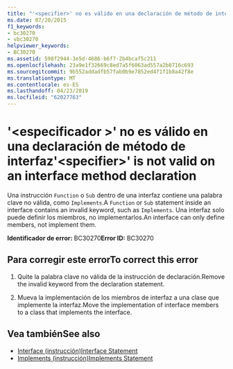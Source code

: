 ```yaml
---
title: "'<specifier>' no es válido en una declaración de método de interfaz"
ms.date: 07/20/2015
f1_keywords:
- bc30270
- vbc30270
helpviewer_keywords:
- BC30270
ms.assetid: 598f2944-3e5d-4686-b6f7-2b4bcaf5c211
ms.openlocfilehash: 23a9e1f32669c8ed7a5f6063ad557a2b0716c693
ms.sourcegitcommit: 9b552addadfb57fab0b9e7852ed4f1f1b8a42f8e
ms.translationtype: MT
ms.contentlocale: es-ES
ms.lasthandoff: 04/23/2019
ms.locfileid: "62027763"
---
```

# <a name="specifier-is-not-valid-on-an-interface-method-declaration"></a><span data-ttu-id="e9490-102">'\<especificador >' no es válido en una declaración de método de interfaz</span><span class="sxs-lookup"><span data-stu-id="e9490-102">'\<specifier>' is not valid on an interface method declaration</span></span>
<span data-ttu-id="e9490-103">Una instrucción `Function` o `Sub` dentro de una interfaz contiene una palabra clave no válida, como `Implements`.</span><span class="sxs-lookup"><span data-stu-id="e9490-103">A `Function` or `Sub` statement inside an interface contains an invalid keyword, such as `Implements`.</span></span> <span data-ttu-id="e9490-104">Una interfaz solo puede definir los miembros, no implementarlos.</span><span class="sxs-lookup"><span data-stu-id="e9490-104">An interface can only define members, not implement them.</span></span>  
  
 <span data-ttu-id="e9490-105">**Identificador de error:** BC30270</span><span class="sxs-lookup"><span data-stu-id="e9490-105">**Error ID:** BC30270</span></span>  
  
## <a name="to-correct-this-error"></a><span data-ttu-id="e9490-106">Para corregir este error</span><span class="sxs-lookup"><span data-stu-id="e9490-106">To correct this error</span></span>  
  
1. <span data-ttu-id="e9490-107">Quite la palabra clave no válida de la instrucción de declaración.</span><span class="sxs-lookup"><span data-stu-id="e9490-107">Remove the invalid keyword from the declaration statement.</span></span>  
  
2. <span data-ttu-id="e9490-108">Mueva la implementación de los miembros de interfaz a una clase que implemente la interfaz.</span><span class="sxs-lookup"><span data-stu-id="e9490-108">Move the implementation of interface members to a class that implements the interface.</span></span>  
  
## <a name="see-also"></a><span data-ttu-id="e9490-109">Vea también</span><span class="sxs-lookup"><span data-stu-id="e9490-109">See also</span></span>

- [<span data-ttu-id="e9490-110">Interface (instrucción)</span><span class="sxs-lookup"><span data-stu-id="e9490-110">Interface Statement</span></span>](../../visual-basic/language-reference/statements/interface-statement.md)
- [<span data-ttu-id="e9490-111">Implements (instrucción)</span><span class="sxs-lookup"><span data-stu-id="e9490-111">Implements Statement</span></span>](../../visual-basic/language-reference/statements/implements-statement.md)
